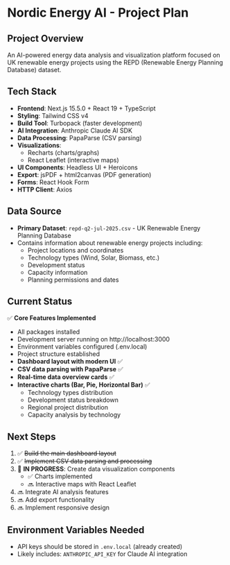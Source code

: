 # Nordic Energy AI - Project Plan

## Project Overview
An AI-powered energy data analysis and visualization platform focused on UK renewable energy projects using the REPD (Renewable Energy Planning Database) dataset.

## Tech Stack
- **Frontend**: Next.js 15.5.0 + React 19 + TypeScript
- **Styling**: Tailwind CSS v4
- **Build Tool**: Turbopack (faster development)
- **AI Integration**: Anthropic Claude AI SDK
- **Data Processing**: PapaParse (CSV parsing)
- **Visualizations**: 
  - Recharts (charts/graphs)
  - React Leaflet (interactive maps)
- **UI Components**: Headless UI + Heroicons
- **Export**: jsPDF + html2canvas (PDF generation)
- **Forms**: React Hook Form
- **HTTP Client**: Axios

## Data Source
- **Primary Dataset**: `repd-q2-jul-2025.csv` - UK Renewable Energy Planning Database
- Contains information about renewable energy projects including:
  - Project locations and coordinates
  - Technology types (Wind, Solar, Biomass, etc.)
  - Development status
  - Capacity information
  - Planning permissions and dates

## Current Status
✅ **Core Features Implemented**
- All packages installed
- Development server running on http://localhost:3000
- Environment variables configured (.env.local)
- Project structure established
- **Dashboard layout with modern UI** ✅
- **CSV data parsing with PapaParse** ✅
- **Real-time data overview cards** ✅
- **Interactive charts (Bar, Pie, Horizontal Bar)** ✅
  - Technology types distribution
  - Development status breakdown  
  - Regional project distribution
  - Capacity analysis by technology

## Next Steps
1. ✅ ~~Build the main dashboard layout~~
2. ✅ ~~Implement CSV data parsing and processing~~
3. 🔄 **IN PROGRESS**: Create data visualization components
   - ✅ Charts implemented
   - 🔜 Interactive maps with React Leaflet
4. 🔜 Integrate AI analysis features
5. 🔜 Add export functionality
6. 🔜 Implement responsive design

## Environment Variables Needed
- API keys should be stored in `.env.local` (already created)
- Likely includes: `ANTHROPIC_API_KEY` for Claude AI integration
